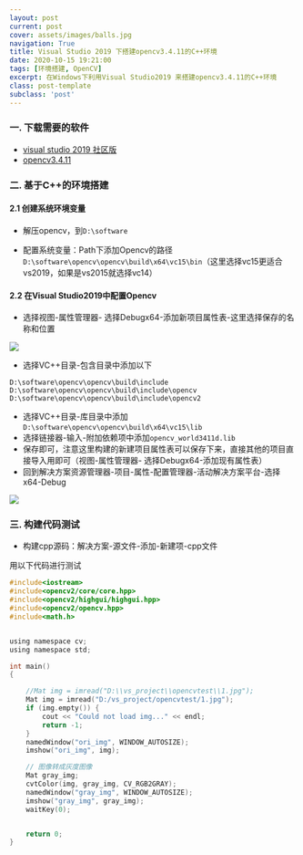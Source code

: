 ```yaml
---
layout: post
current: post
cover: assets/images/balls.jpg
navigation: True
title: Visual Studio 2019 下搭建opencv3.4.11的C++环境
date: 2020-10-15 19:21:00
tags: [环境搭建, OpenCV]
excerpt: 在Windows下利用Visual Studio2019 来搭建opencv3.4.11的C++环境
class: post-template
subclass: 'post'
---
```




### 一. 下载需要的软件

* [visual studio 2019 社区版](https://visualstudio.microsoft.com/zh-hans/downloads/)
* [opencv3.4.11](https://opencv.org/releases/)


### 二. 基于C++的环境搭建
#### 2.1 创建系统环境变量
* 解压opencv，到`D:\software`

* 配置系统变量：Path下添加Opencv的路径`D:\software\opencv\opencv\build\x64\vc15\bin`（这里选择vc15更适合vs2019，如果是vs2015就选择vc14）

#### 2.2 在Visual Studio2019中配置Opencv
* 选择视图-属性管理器- 选择Debugx64-添加新项目属性表-这里选择保存的名称和位置

![](https://tva1.sinaimg.cn/large/007S8ZIlgy1gjrjssvz0fj30qc0hydg5.jpg)
* 选择VC++目录-包含目录中添加以下
```
D:\software\opencv\opencv\build\include
D:\software\opencv\opencv\build\include\opencv
D:\software\opencv\opencv\build\include\opencv2
```

* 选择VC++目录-库目录中添加`D:\software\opencv\opencv\build\x64\vc15\lib`
* 选择链接器-输入-附加依赖项中添加`opencv_world3411d.lib`
* 保存即可，注意这里构建的新建项目属性表可以保存下来，直接其他的项目直接导入用即可（视图-属性管理器- 选择Debugx64-添加现有属性表）
* 回到解决方案资源管理器-项目-属性-配置管理器-活动解决方案平台-选择x64-Debug

![](https://tva1.sinaimg.cn/large/007S8ZIlgy1gjrjt4rjq6j30j50dfmx9.jpg)

### 三. 构建代码测试

* 构建cpp源码：解决方案-源文件-添加-新建项-cpp文件

用以下代码进行测试

```c
#include<iostream>
#include<opencv2/core/core.hpp>
#include<opencv2/highgui/highgui.hpp>
#include<opencv2/opencv.hpp>
#include<math.h>


using namespace cv;
using namespace std;

int main()
{

	//Mat img = imread("D:\\vs_project\\opencvtest\\1.jpg");
	Mat img = imread("D:/vs_project/opencvtest/1.jpg");
	if (img.empty()) {
		cout << "Could not load img..." << endl;
		return -1;
	}
	namedWindow("ori_img", WINDOW_AUTOSIZE);
	imshow("ori_img", img);

	// 图像转成灰度图像
	Mat gray_img;
	cvtColor(img, gray_img, CV_RGB2GRAY);
	namedWindow("gray_img", WINDOW_AUTOSIZE);
	imshow("gray_img", gray_img);
	waitKey(0);


	return 0;
}
```



